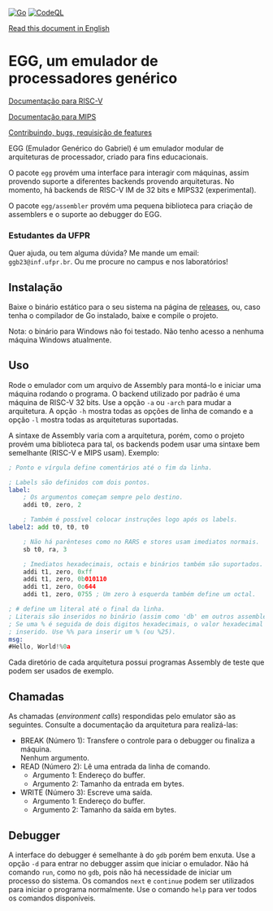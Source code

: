 [![Go](https://github.com/gboncoffee/egg/actions/workflows/go.yml/badge.svg?branch=master)](https://github.com/gboncoffee/egg/actions/workflows/go.yml)
[![CodeQL](https://github.com/gboncoffee/egg/actions/workflows/github-code-scanning/codeql/badge.svg?branch=master)](https://github.com/gboncoffee/egg/actions/workflows/github-code-scanning/codeql)

[Read this document in English](README.md)

# EGG, um emulador de processadores genérico

[Documentação para RISC-V](riscv-doc-pt.md)

[Documentação para MIPS](mips-doc-pt.md)

[Contribuindo, bugs, requisição de features](CONTRIBUINDO.md)

EGG (Emulador Genérico do Gabriel) é um emulador modular de arquiteturas de
processador, criado para fins educacionais.

O pacote `egg` provém uma interface para interagir com máquinas, assim provendo
suporte a diferentes backends provendo arquiteturas. No momento, há backends de
RISC-V IM de 32 bits e MIPS32 (experimental).

O pacote `egg/assembler` provém uma pequena biblioteca para criação de
assemblers e o suporte ao debugger do EGG.

### Estudantes da UFPR

Quer ajuda, ou tem alguma dúvida? Me mande um email: `ggb23@inf.ufpr.br`. Ou
me procure no campus e nos laboratórios!

## Instalação

Baixe o binário estático para o seu sistema na página de
[releases](https://github.com/gboncoffee/egg/releases), ou, caso tenha o
compilador de Go instalado, baixe e compile o projeto.

Nota: o binário para Windows não foi testado. Não tenho acesso a nenhuma máquina
Windows atualmente.

## Uso

Rode o emulador com um arquivo de Assembly para montá-lo e iniciar uma máquina
rodando o programa. O backend utilizado por padrão é uma máquina de RISC-V 32
bits. Use a opção `-a` ou `-arch` para mudar a arquitetura. A opção `-h` mostra
todas as opções de linha de comando e a opção `-l` mostra todas as arquiteturas
suportadas.

A sintaxe de Assembly varia com a arquitetura, porém, como o projeto provém uma
biblioteca para tal, os backends podem usar uma sintaxe bem semelhante (RISC-V e
MIPS usam). Exemplo:

```asm
; Ponto e vírgula define comentários até o fim da linha.

; Labels são definidos com dois pontos.
label:
	; Os argumentos começam sempre pelo destino.
	addi t0, zero, 2

	; Também é possível colocar instruções logo após os labels.
label2:	add t0, t0, t0

	; Não há parênteses como no RARS e stores usam imediatos normais.
	sb t0, ra, 3

	; Imediatos hexadecimais, octais e binários também são suportados.
	addi t1, zero, 0xff
	addi t1, zero, 0b010110
	addi t1, zero, 0o644
	addi t1, zero, 0755	; Um zero à esquerda também define um octal.

; # define um literal até o final da linha.
; Literais são inseridos no binário (assim como 'db' em outros assemblers).
; Se uma % é seguida de dois digitos hexadecimais, o valor hexadecimal é
; inserido. Use %% para inserir um % (ou %25).
msg:
#Hello, World!%0a
```

Cada diretório de cada arquitetura possui programas Assembly de teste que podem
ser usados de exemplo.

## Chamadas

As chamadas (_environment calls_) respondidas pelo emulator são as
seguintes. Consulte a documentação da arquitetura para realizá-las:

- BREAK (Número 1): Transfere o controle para o debugger ou finaliza a máquina.  
  Nenhum argumento.  
- READ (Número 2): Lê uma entrada da linha de comando.  
  - Argumento 1: Endereço do buffer.  
  - Argumento 2: Tamanho da entrada em bytes.  
- WRITE (Número 3): Escreve uma saída.  
  - Argumento 1: Endereço do buffer.  
  - Argumento 2: Tamanho da saída em bytes.  

## Debugger

A interface do debugger é semelhante à do `gdb` porém bem enxuta. Use a opção
`-d` para entrar no debugger assim que iniciar o emulador. Não há comando `run`,
como no `gdb`, pois não há necessidade de iniciar um processo do sistema. Os
comandos `next` e `continue` podem ser utilizados para iniciar o programa
normalmente. Use o comando `help` para ver todos os comandos disponíveis.
